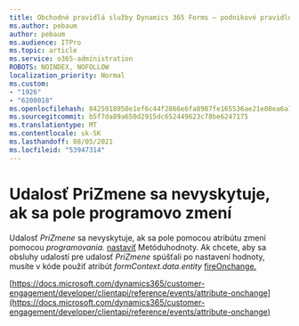 ```yaml
---
title: Obchodné pravidlá služby Dynamics 365 Forms – podnikové pravidlo, ktoré nie je odnímané pre formulár
ms.author: pebaum
author: pebaum
ms.audience: ITPro
ms.topic: article
ms.service: o365-administration
ROBOTS: NOINDEX, NOFOLLOW
localization_priority: Normal
ms.custom:
- "1926"
- "6200018"
ms.openlocfilehash: 8425918950e1ef6c44f2866e6fa8987fe165536ae21e08ea6a1da880f761d512
ms.sourcegitcommit: b5f7da89a650d2915dc652449623c78be6247175
ms.translationtype: MT
ms.contentlocale: sk-SK
ms.lasthandoff: 08/05/2021
ms.locfileid: "53947314"
---
```

# <a name="onchange-event-does-not-occur-if-the-field-is-changed-programmatically"></a>Udalosť PriZmene sa nevyskytuje, ak sa pole programovo zmení

Udalosť *PriZmene* sa nevyskytuje, ak sa pole pomocou atribútu zmení pomocou *programovania.* [nastaviť](https://docs.microsoft.com/dynamics365/customer-engagement/developer/clientapi/reference/attributes/setvalue) Metóduhodnoty. Ak chcete, aby sa obsluhy udalostí pre udalosť *PriZmene* spúšťali po nastavení hodnoty, musíte v kóde použiť atribút *formContext.data.entity* [fireOnchange.](https://docs.microsoft.com/dynamics365/customer-engagement/developer/clientapi/reference/attributes/fireonchange)

[https://docs.microsoft.com/dynamics365/customer-engagement/developer/clientapi/reference/events/attribute-onchange](https://docs.microsoft.com/dynamics365/customer-engagement/developer/clientapi/reference/events/attribute-onchange)

